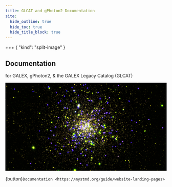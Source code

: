 ```yaml
---
title: GLCAT and gPhoton2 Documentation
site:
  hide_outline: true
  hide_toc: true
  hide_title_block: true
---
```


+++ { "kind": "split-image" }

## Documentation

for GALEX, gPhoton2, & the GALEX Legacy Catalog (GLCAT)

![](m12_stack.png)

{button}`Documentation <https://mystmd.org/guide/website-landing-pages>`